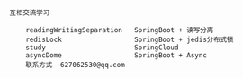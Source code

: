      
	互相交流学习 
 
        readingWritingSeparation   SpringBoot + 读写分离
        redisLock                  SpringBoot + jedis分布式锁
        study                      SpringCloud
		asyncDome				   SpringBoot + Async  
		联系方式  627062530@qq.com
		
